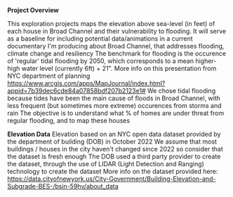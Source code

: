 **Project Overview**

This exploration projects maps the elevation above sea-level (in feet) of each house in Broad Channel and their vulnerability to flooding.
It will serve as a baseline for including potential data/animations in a current documentary I'm producing about Broad Channel, that addresses flooding, climate change and resiliency
The benchmark for flooding is the occurence of 'regular' tidal flooding by 2050, which corresponds to a mean higher-high water level (currently 6ft) + 21". More info on this presentation from NYC department of planning https://www.arcgis.com/apps/MapJournal/index.html?appid=7b39dec6cde84a07858bdf207b2123e1#
We chose tidal flooding because tides have been the main cause of floods in Broad Channel, with less frequent (but sometimes more extreme) occurences from storms and rain
The objective is to understand what % of homes are under threat from regular flooding, and to map these houses

**Elevation Data**
Elevation based on an NYC open data dataset provided by the department of building (DOB) in October 2022
We assume that most buildings / houses in the city haven't changed since 2022 so consider that the dataset is fresh enough
The DOB used a third party provider to create the dataset, through the use of LIDAR (Light Detection and Ranging) technology to create the dataset
More info on the dataset provided here: https://data.cityofnewyork.us/City-Government/Building-Elevation-and-Subgrade-BES-/bsin-59hv/about_data
